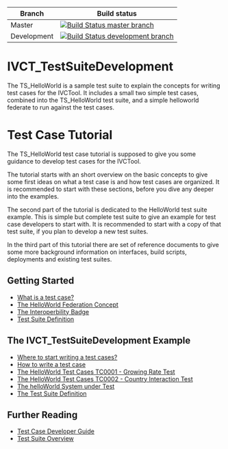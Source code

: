 | Branch | Build status |
| ------ | ------------ |
| Master | [![Build Status master branch](https://travis-ci.org/IVCTool/IVCT_TestSuiteDevelopment.svg?branch=master)](https://travis-ci.org/IVCTool/IVCT_TestSuiteDevelopment) |
| Development | [![Build Status development branch](https://travis-ci.org/IVCTool/IVCT_TestSuiteDevelopment.svg?branch=development)](https://travis-ci.org/IVCTool/IVCT_TestSuiteDevelopment) |

# IVCT_TestSuiteDevelopment

The TS_HelloWorld is a sample test suite to explain the concepts for writing test cases for the IVCTool. It includes a small two simple test cases, combined into the TS_HelloWorld test suite, and a simple helloworld federate to run against the test cases.

# Test Case Tutorial

The TS_HelloWorld test case tutorial is supposed to give you some guidance to develop test cases for the IVCTool.

The tutorial starts with an short overview on the basic concepts to give some first ideas on what a test case is and how test cases are organized. It is recommended to start with these sections, before you dive any deeper into the examples.

The second part of the tutorial is dedicated to the HelloWorld test suite example. This is simple but complete test suite to give an example for test case developers to start with. It is recommended to start with a copy of that test suite, if you plan to develop a new test suites.

In the third part of this tutorial there are set of reference documents to give some more background information on interfaces, build scripts, deployments and existing test suites.

## Getting Started

* [What is a test case?](docs/src/1-1-what-is-a-test-case.adoc)
* [The HelloWorld Federation Concept](docs/src/1-2-hw-federation.adoc)
* [The Interoperbility Badge](docs/src/1-3-hw-interoperability-badge.adoc)
* [Test Suite Definition](docs/src/1-4-test-suite.adoc)


## The IVCT_TestSuiteDevelopment Example

* [Where to start writing a test cases?](docs/src/2-1-how-to-organize-test-cases.adoc)
* [How to write a test case](docs/src/2-2-how-to-write-a-test-case.adoc)
* [The HelloWorld Test Cases TC0001 - Growing Rate Test](docs/src/2-3-hw-test-case-0001.adoc)
* [The HelloWorld Test Cases TC0002 - Country Interaction Test](docs/src/2-4-hw-test-case-0002.adoc)
* [The helloWorld System under Test](docs/src/2-5-hw-sut.adoc)
* [The Test Suite Definition](docs/src/2-6-ts-hw-structure.adoc)

## Further Reading

* [Test Case Developer Guide](docs/src/3-2-TcDevelGuide.adoc)
* [Test Suite Overview](docs/src/3-5-testsuite-overview.adoc)
